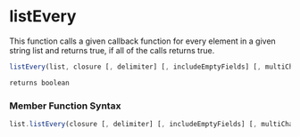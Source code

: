 # listEvery

This function calls a given callback function for every element in a given string list and returns true, if all of the calls returns true.

```javascript
listEvery(list, closure [, delimiter] [, includeEmptyFields] [, multiCharacterDelimiter] [, parallel] [, maxThreads])
```

```javascript
returns boolean
```
### Member Function Syntax

```javascript
list.listEvery(closure [, delimiter] [, includeEmptyFields] [, multiCharacterDelimiter] [, parallel] [, maxThreads])
```
